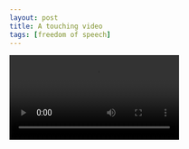 ```yaml
---
layout: post
title: A touching video
tags: [freedom of speech]
---
```


<video controls autoplay>
    <source src="/videos/a-touching-video/video.*" type="video/mp4">
</video>